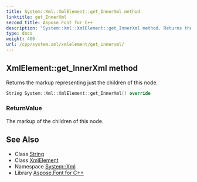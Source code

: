 ```yaml
---
title: System::Xml::XmlElement::get_InnerXml method
linktitle: get_InnerXml
second_title: Aspose.Font for C++
description: 'System::Xml::XmlElement::get_InnerXml method. Returns the markup representing just the children of this node in C++.'
type: docs
weight: 400
url: /cpp/system.xml/xmlelement/get_innerxml/
---
```

## XmlElement::get_InnerXml method


Returns the markup representing just the children of this node.

```cpp
String System::Xml::XmlElement::get_InnerXml() override
```


### ReturnValue

The markup of the children of this node.

## See Also

* Class [String](../../../system/string/)
* Class [XmlElement](../)
* Namespace [System::Xml](../../)
* Library [Aspose.Font for C++](../../../)
